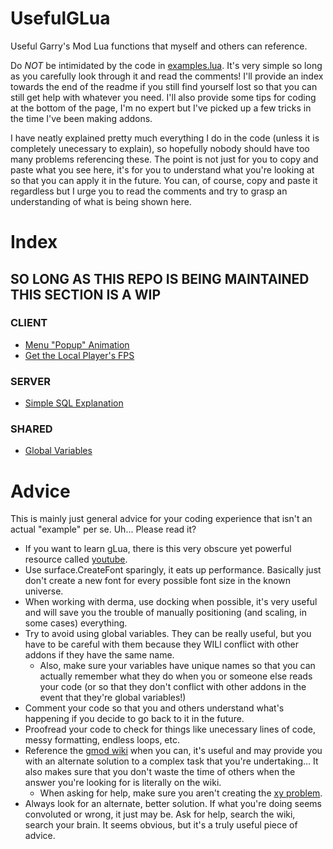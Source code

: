 # UsefulGLua
Useful Garry's Mod Lua functions that myself and others can reference.

  Do *NOT* be intimidated by the code in [examples.lua](https://github.com/JoshJOkayguy/UsefulGLua/blob/main/examples.lua). It's very simple so long as you carefully look through it and read the comments! I'll provide an index towards the end of the readme if you still find yourself lost so that you can still get help with whatever you need. I'll also provide some tips for coding at the bottom of the page, I'm no expert but I've picked up a few tricks in the time I've been making addons.

  I have neatly explained pretty much everything I do in the code (unless it is completely unecessary to explain), so hopefully nobody should have too many problems referencing these. The point is not just for you to copy and paste what you see here, it's for you to understand what you're looking at so that you can apply it in the future. You can, of course, copy and paste it regardless but I urge you to read the comments and try to grasp an understanding of what is being shown here.

# Index

## SO LONG AS THIS REPO IS BEING MAINTAINED THIS SECTION IS A WIP

### CLIENT
- [Menu "Popup" Animation](https://github.com/JoshJOkayguy/UsefulGLua/blob/main/clientside_examples.lua#L3)
- [Get the Local Player's FPS](https://github.com/JoshJOkayguy/UsefulGLua/blob/main/clientside_examples.lua#L25)

### SERVER
- [Simple SQL Explanation](https://github.com/JoshJOkayguy/UsefulGLua/blob/main/serverside_examples.lua#L1)

### SHARED
- [Global Variables](https://github.com/JoshJOkayguy/UsefulGLua/blob/main/shared_examples.lua#L1)

# Advice
This is mainly just general advice for your coding experience that isn't an actual "example" per se. Uh... Please read it?

- If you want to learn gLua, there is this very obscure yet powerful resource called [youtube](https://www.youtube.com/).
- Use surface.CreateFont sparingly, it eats up performance. Basically just don't create a new font for every possible font size in the known universe.
- When working with derma, use docking when possible, it's very useful and will save you the trouble of manually positioning (and scaling, in some cases) everything.
- Try to avoid using global variables. They can be really useful, but you have to be careful with them because they WILl conflict with other addons if they have the same name.
  - Also, make sure your variables have unique names so that you can actually remember what they do when you or someone else reads your code (or so that they don't conflict with other addons in the event that they're global variables!)
- Comment your code so that you and others understand what's happening if you decide to go back to it in the future.
- Proofread your code to check for things like unecessary lines of code, messy formatting, endless loops, etc.
- Reference the [gmod wiki](http://wiki.facepunch.com/gmod/) when you can, it's useful and may provide you with an alternate solution to a complex task that you're undertaking... It also makes sure that you don't waste the time of others when the answer you're looking for is literally on the wiki.
  - When asking for help, make sure you aren't creating the [xy problem](https://xyproblem.info/).
- Always look for an alternate, better solution. If what you're doing seems convoluted or wrong, it just may be. Ask for help, search the wiki, search your brain. It seems obvious, but it's a truly useful piece of advice.
